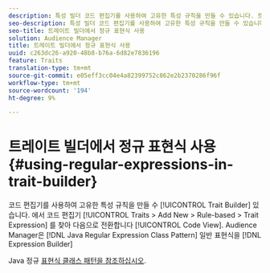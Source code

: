 ```yaml
---
description: 특성 빌더 코드 편집기를 사용하여 고유한 특성 규칙을 만들 수 있습니다. 트레이트 > 새로 추가 > 규칙 기반 > 트레이트 표현식에서 코드 편집기를 찾아 코드 보기로 전환합니다. Audience Manager은 Java 정규 표현식 클래스 패턴에서 참조되는 모든 사용 가능한 정규 표현식 구문을 지원합니다. 표현식 빌더에서 직접 정규 표현식의 유효성을 확인할 수 있습니다.
seo-description: 특성 빌더 코드 편집기를 사용하여 고유한 특성 규칙을 만들 수 있습니다. 트레이트 > 새로 추가 > 규칙 기반 > 트레이트 표현식에서 코드 편집기를 찾아 코드 보기로 전환합니다. Audience Manager은 Java 정규 표현식 클래스 패턴에서 참조되는 모든 사용 가능한 정규 표현식 구문을 지원합니다. 표현식 빌더에서 직접 정규 표현식의 유효성을 확인할 수 있습니다.
seo-title: 트레이트 빌더에서 정규 표현식 사용
solution: Audience Manager
title: 트레이트 빌더에서 정규 표현식 사용
uuid: c263dc26-a920-48b8-b76a-6d82e7836196
feature: Traits
translation-type: tm+mt
source-git-commit: e05eff3cc04e4a82399752c862e2b2370286f96f
workflow-type: tm+mt
source-wordcount: '194'
ht-degree: 9%

---
```



# 트레이트 빌더에서 정규 표현식 사용 {#using-regular-expressions-in-trait-builder}

코드 편집기를 사용하여 고유한 특성 규칙을 만들 수 [!UICONTROL Trait Builder] 있습니다. 에서 코드 편집기 [!UICONTROL Traits > Add New > Rule-based > Trait Expression] 를 찾아 다음으로 전환합니다 [!UICONTROL Code View]. Audience Manager은 [!DNL Java Regular Expression Class Pattern] 일반 표현식을 [!DNL Expression Builder]

Java 정규 [표현식 클래스 패턴을 참조하십시오](https://docs.oracle.com/javase/7/docs/api/java/util/regex/Pattern.html).